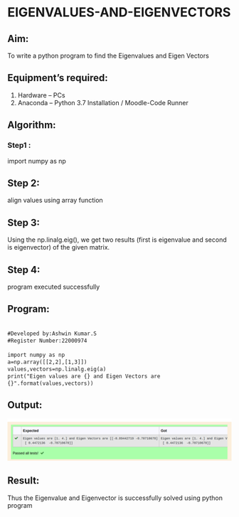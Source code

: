 # EIGENVALUES-AND-EIGENVECTORS
## Aim:
To write a python program to find the Eigenvalues and Eigen Vectors
## Equipment’s required:
1. 	Hardware – PCs
2. 	Anaconda – Python 3.7 Installation / Moodle-Code Runner
## Algorithm:
### Step1 : 
import numpy as np

## Step 2:
align values using array function

## Step 3:
Using the np.linalg.eig(), we get two results (first is eigenvalue and second is eigenvector) of the given matrix.

## Step 4:
program executed successfully

## Program:

```

#Developed by:Ashwin Kumar.S
#Register Number:22000974

import numpy as np
a=np.array([[2,2],[1,3]])
values,vectors=np.linalg.eig(a)
print("Eigen values are {} and Eigen Vectors are {}".format(values,vectors))

```

## Output:
![output](./eigenoutput.png)
## Result:
Thus the Eigenvalue and Eigenvector is successfully solved using python program

